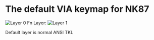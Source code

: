 # The default VIA keymap for NK87

![Layer 0](https://i.imgur.com/nw29fvc.png)
Fn Layer:
![Layer 1](https://i.imgur.com/SyijLFt.png)

Default layer is normal ANSI TKL
